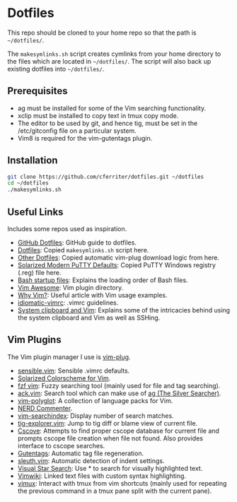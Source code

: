 Dotfiles
========
This repo should be cloned to your home repo so that the path is `~/dotfiles/`.

The `makesymlinks.sh` script creates cymlinks from your home directory to the
files which are located in `~/dotfiles/`. The script will also back up existing
dotfiles into `~/dotfiles/`.

Prerequisites
-------------
- ag must be installed for some of the Vim searching functionality.
- xclip must be installed to copy text in tmux copy mode.
- The editor to be used by git, and hence tig, must be set in the /etc/gitconfig file on a particular system.
- Vim8 is required for the vim-gutentags plugin.

Installation
------------

``` bash
git clone https://github.com/cferriter/dotfiles.git ~/dotfiles
cd ~/dotfiles
./makesymlinks.sh
```

Useful Links
------------
Includes some repos used as inspiration.

- [GitHub Dotfiles](https://dotfiles.github.io/): GitHub guide to dotfiles.
- [Dotfiles](https://github.com/michaeljsmalley/dotfiles/blob/master/makesymlinks.sh): Copied `makesymlinks.sh` script here.
- [Other Dotfiles](https://github.com/bndabbs/dotfiles/blob/master/.vimrc): Copied automatic vim-plug download logic from here.
- [Solarized Modern PuTTY Defaults](https://github.com/jblaine/solarized-and-modern-putty/blob/master/putty-modern-256color.reg): Copied PuTTY Windows registry (.reg) file here.
- [Bash startup files](https://shreevatsa.wordpress.com/2008/03/30/zshbash-startup-files-loading-order-bashrc-zshrc-etc/): Explains the loading order of Bash files.
- [Vim Awesome](https://vimawesome.com/): Vim plugin directory.
- [Why Vim?](http://www.terminally-incoherent.com/blog/2012/03/21/why-vim/): Useful article with Vim usage examples.
- [idiomatic-vimrc](https://github.com/romainl/idiomatic-vimrc.git): .vimrc guidelines.
- [System clipboard and Vim](https://vi.stackexchange.com/questions/84/how-can-i-copy-text-to-the-system-clipboard-from-vim): Explains some of the intricacies behind using the system clipboard and Vim as well as SSHing.

Vim Plugins
------------
The Vim plugin manager I use is [vim-plug](https://github.com/junegunn/vim-plug).

- [sensible.vim](https://github.com/tpope/vim-sensible): Sensible .vimrc defaults.
- [Solarized Colorscheme for Vim](https://github.com/altercation/vim-colors-solarized).
- [fzf vim](https://github.com/junegunn/fzf.vim): Fuzzy searching tool (mainly used for file and tag searching).
- [ack.vim](https://github.com/mileszs/ack.vim): Search tool which can make use of [ag (The Silver Searcher)](https://github.com/ggreer/the_silver_searcher).
- [vim-polyglot](https://github.com/sheerun/vim-polyglot): A collection of language packs for Vim.
- [NERD Commenter](https://github.com/scrooloose/nerdcommenter).
- [vim-searchindex](https://github.com/google/vim-searchindex): Display number of search matches.
- [tig-explorer.vim](https://github.com/iberianpig/tig-explorer.vim): Jump to tig diff or blame view of current file.
- [Cscove](https://github.com/brookhong/cscope.vim): Attempts to find proper cscope database for current file and prompts cscope file creation when file not found. Also provides interface to cscope searches.
- [Gutentags](https://github.com/ludovicchabant/vim-gutentags): Automatic tag file regeneration.
- [sleuth.vim](https://github.com/tpope/vim-sleuth): Automatic detection of indent settings.
- [Visual Star Search](https://github.com/nelstrom/vim-visual-star-search): Use * to search for visually highlighted text.
- [Vimwiki](https://github.com/vimwiki/vimwiki): Linked text files with custom syntax highlighting.
- [vimux](https://github.com/benmills/vimux): Interact with tmux from vim shortcuts (mainly used for repeating the previous command in a tmux pane split with the current pane).
